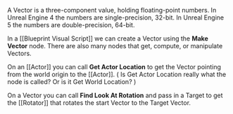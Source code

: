 A Vector is a three-component value, holding floating-point numbers.
In Unreal Engine 4 the numbers are single-precision, 32-bit.
In Unreal Engine 5 the numbers are double-precision, 64-bit.

In a [[Blueprint Visual Script]] we can create a Vector using the **Make Vector** node.
There are also many nodes that get, compute, or manipulate Vectors.

On an [[Actor]] you can call **Get Actor Location** to get the Vector pointing from the world origin to the [[Actor]].
(
Is Get Actor Location really what the node is called? Or is it Get World Location?
)


On a Vector you can call **Find Look At Rotation** and pass in a Target to get the [[Rotator]] that rotates the start Vector to the Target Vector.
